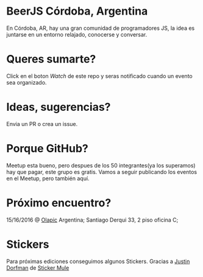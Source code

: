 # BeerJS Córdoba, Argentina
En Córdoba, AR, hay una gran comunidad de programadores JS, la idea es juntarse en un entorno relajado, conocerse y conversar.

# Queres sumarte?
Click en el boton *Watch* de este repo y seras notificado cuando un evento sea organizado.

# Ideas, sugerencias?
Envia un PR o crea un issue.

# Porque GitHub?
Meetup esta bueno, pero despues de los 50 integrantes(ya los superamos) hay que pagar, este grupo es gratis.
Vamos a seguir publicando los eventos en el Meetup, pero también aquí.

# Próximo encuentro?
15/16/2016 @ [Olapic](http://www.olapic.com/) Argentina; Santiago Derqui 33, 2 piso oficina C;

# Stickers
Para próximas ediciones conseguimos algunos Stickers.
Gracias a [Justin Dorfman](jdorfman@stickermule.com) de [Sticker Mule](https://www.stickermule.com/)
